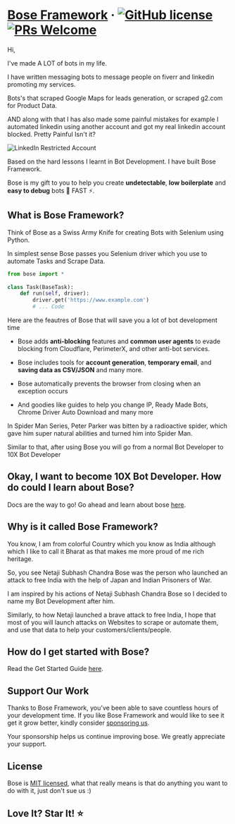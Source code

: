 # [Bose Framework](https://www.omkar.cloud/bose/) &middot; [![GitHub license](https://img.shields.io/badge/license-MIT-blue.svg)](https://github.com/omkarcloud/bose/blob/master/LICENSE) [![PRs Welcome](https://img.shields.io/badge/PRs-welcome-brightgreen.svg)](https://www.omkar.cloud/bose/docs/contribute/)

<!-- README will be like https://github.com/tailwindlabs/tailwindcss. This is for INTRODUCTION.     -->

Hi,

I've made A LOT of bots in my life.

I have written messaging bots to message people on fiverr and linkedin promoting my services.

Bots's that scraped Google Maps for leads generation, or scraped g2.com for Product Data.


AND along with that I has also made some painful mistakes for example I automated linkedin using another account and got my real linkedin account blocked. Pretty Painful Isn't it?

<!-- TODO: IMAGE change to docusuarus -->
![LinkedIn Restricted Account](/img/linkedin-restricted.png)

Based on the hard lessons I learnt in Bot Development. I have built Bose Framework. 

Bose is my gift to you to help you create **undetectable**, **low boilerplate** and **easy to debug** bots 🤖 FAST ⚡️. 

## What is Bose Framework? 

Think of Bose as a Swiss Army Knife for creating Bots with Selenium using Python. 

In simplest sense Bose passes you Selenium driver which you use to automate Tasks and Scrape Data.


```python
from bose import *
        
class Task(BaseTask):
    def run(self, driver):
        driver.get('https://www.example.com')
        # ... Code
```

Here are the feautres of Bose that will save you a lot of bot development time 

- Bose adds **anti-blocking** features and **common user agents** to evade blocking from Cloudflare, PerimeterX, and other anti-bot services.

- Bose includes tools for **account generation**, **temporary email**, and **saving data as CSV/JSON** and many more.

- Bose automatically prevents the browser from closing when an exception occurs

- And goodies like guides to help you change IP, Ready Made Bots, Chrome Driver Auto Download and many more

In Spider Man Series, Peter Parker was bitten by a radioactive spider, which gave him super natural abilities and turned him into Spider Man. 

Similar to that, after using Bose you will go from a normal Bot Developer to 10X Bot Developer


## Okay, I want to become 10X Bot Developer. How do could I learn about Bose?

Docs are the way to go! Go ahead and learn about bose [here](https://www.omkar.cloud/bose/docs/tutorial/).


## Why is it called Bose Framework?

You know, I am from colorful Country which you know as India although which I like to call it Bharat as that makes me more proud of me rich heritage. 

So, you see Netaji Subhash Chandra Bose was the person who launched an attack to free India with the help of Japan and Indian Prisoners of War. 

I am inspired by his actions of Netaji Subhash Chandra Bose so I decided to name my Bot Development after him. 

Similarly, to how Netaji launched a brave attack to free India, I hope that most of you will launch attacks on Websites to scrape or automate them, and use that data to help your customers/clients/people.

## How do I get started with Bose? 

Read the Get Started Guide [here](https://www.omkar.cloud/bose/docs/tutorial/).


## Support Our Work

Thanks to Bose Framework, you've been able to save countless hours of your development time. If you like Bose Framework and would like to see it get it grow better, kindly consider [sponsoring us](https://github.com/sponsors/omkarcloud).

Your sponsorship helps us continue improving bose. We greatly appreciate your support.

## License

Bose is [MIT licensed](https://github.com/omkarcloud/bose/blob/master/LICENSE), what that really means is that do anything you want to do with it, just don't sue us :)

## Love It? Star It! ⭐